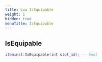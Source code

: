 ```yaml
---
title: Lua IsEquipable
weight: 1
hidden: true
menuTitle: IsEquipable
---
```

## IsEquipable
```lua
iteminst:IsEquipable(int slot_id); -- bool
```